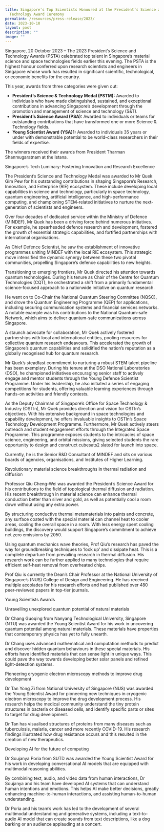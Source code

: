 ```yaml
---
title: Singapore’s Top Scientists Honoured at the President’s Science and
  Technology Award Ceremony
permalink: /resources/press-release/2023/
date: 2023-10-10
layout: post
description: ""
image: ""
---
```

Singapore, 20 October 2023 – The 2023 President’s Science and Technology Awards (PSTA) celebrated top talent in Singapore’s material science and space technologies fields earlier this evening. The PSTA is the highest honour conferred upon research scientists and engineers in Singapore whose work has resulted in significant scientific, technological, or economic benefits for the country.

This year, awards from three categories were given out:

* **President’s Science & Technology Medal (PSTM):** Awarded to individuals who have made distinguished, sustained, and exceptional contributions in advancing Singapore’s development through the promotion and management of science and technology (S&T).
* **President’s Science Award (PSA):** Awarded to individuals or teams for outstanding contributions that have transformed one or more Science & Technology fields.
* **Young Scientist Award (YSA)1:** Awarded to individuals 35 years or under with demonstrable potential to be world-class researchers in their fields of expertise. 

The winners received their awards from President Tharman Shanmugaratnam at the Istana.

Singapore’s Tech Luminary: Fostering Innovation and Research Excellence

The President’s Science and Technology Medal was awarded to Mr Quek Gim Pew for his outstanding contributions in shaping Singapore’s Research, Innovation, and Enterprise (RIE) ecosystem. These include developing local capabilities in science and technology, particularly in space technology, quantum engineering, artificial intelligence, and high-performance computing, and championing STEM-related initiatives to nurture the next-generation of scientists and engineers.
 
Over four decades of dedicated service within the Ministry of Defence (MINDEF), Mr Quek has been a driving force behind numerous initiatives. For example, he spearheaded defence research and development, fostered the growth of essential strategic capabilities, and fortified partnerships with international organisations. 

As Chief Defence Scientist, he saw the establishment of innovative programmes uniting MINDEF with the local RIE ecosystem. This strategic move intensified the dynamic synergy between these two pivotal communities, propelling Singapore’s defence capabilities to new heights.

Transitioning to emerging frontiers, Mr Quek directed his attention towards quantum technologies. During his tenure as Chair of the Centre for Quantum Technologies (CQT), he orchestrated a shift from a primarily fundamental science-focused approach to a nationwide initiative on quantum research.

He went on to Co-Chair the National Quantum Steering Committee (NQSC), and drove the Quantum Engineering Programme (QEP) for applications, including securing communication systems and financial services networks. A notable example was his contributions to the National Quantum-safe Network, which aims to deliver quantum-safe communications across Singapore.

A staunch advocate for collaboration, Mr Quek actively fostered partnerships with local and international entities, pooling resources for collective quantum research endeavours. This accelerated the growth of Singapore’s quantum capabilities and solidified the nation’s reputation as a globally recognised hub for quantum research.

Mr Quek’s steadfast commitment to nurturing a robust STEM talent pipeline has been exemplary. During his tenure at the DSO National Laboratories (DSO), he championed initiatives encouraging senior staff to actively engage and mentor students through the Young Defence Scientist Programme. Under his leadership, he also initiated a series of engaging competitions for students, offering valuable learning experiences through hands-on activities and friendly contests.
 
As the Deputy Chairman of Singapore’s Office for Space Technology & Industry (OSTIn), Mr Quek provides direction and vision for OSTIn’s objectives. With his extensive background in space technologies and capability development, he offers invaluable insights to OSTIn’s Space Technology Development Programme. Furthermore, Mr Quek actively steers outreach and student engagement efforts through the Integrated Space Programme. This programme exposes students to the intricacies of space science, engineering, and orbital missions, giving selected students the rare opportunity to design and construct cubesats2 slated for launch into space.

Currently, he is the Senior R&D Consultant of MINDEF and sits on various boards of agencies, organisations, and Institutes of Higher Learning.

Revolutionary material science breakthroughs in thermal radiation and diffusion

Professor Qiu Cheng-Wei was awarded the President’s Science Award for his contributions to the field of topological thermal diffusion and radiation. His recent breakthrough in material science can enhance thermal conduction better than silver and gold, as well as potentially cool a room down without using any extra power.

By structuring conductive thermal metamaterials into paints and concrete, any surface coated with the special material can channel heat to cooler areas, cooling the overall space in a room. With less energy spent cooling buildings, the discovery would support Singapore’s commitment to achieve net zero emissions by 2050.

Using quantum mechanics wave theories, Prof Qiu’s research has paved the way for groundbreaking techniques to ‘lock up’ and dissipate heat. This is a complete departure from prevailing research in thermal diffusion. His research work can be further applied to many technologies that require efficient self-heat removal from overheated chips.

Prof Qiu is currently the Dean’s Chair Professor at the National University of Singapore’s (NUS) College of Design and Engineering. He has received multiple accolades for his research efforts and had published over 480 peer-reviewed papers in top-tier journals.

Young Scientists Awards

Unravelling unexplored quantum potential of natural materials

Dr Chang Guoqing from Nanyang Technological University, Singapore (NTU) was awarded the Young Scientist Award for his work in uncovering quantum potential among natural materials. These materials have properties that contemporary physics has yet to fully unearth. 
 
Dr Chang uses advanced mathematical and computation methods to predict and discover hidden quantum behaviours in these special materials. His efforts have identified materials that can sense light in unique ways. This could pave the way towards developing better solar panels and refined light-detection systems.

Pioneering cryogenic electron microscopy methods to improve drug development

Dr Tan Yong Zi from National University of Singapore (NUS) was awarded the Young Scientist Award for pioneering new techniques in cryogenic electron microscopy to improve the drug development process. His research helps the medical community understand the tiny protein structures in bacteria or diseased cells, and identify specific parts or sites to target for drug development.

Dr Tan has visualised structures of proteins from many diseases such as tuberculosis, malaria, cancer and more recently COVID-19. His research findings illustrated how drug resistance occurs and this resulted in the creation of new therapeutics.

Developing AI for the future of computing

Dr Soujanya Poria from SUTD was awarded the Young Scientist Award for his work in developing conversational AI models that are equipped with multimodal reasoning abilities.
 
By combining text, audio, and video data from human interactions, Dr Soujanya and his team have developed AI systems that can understand human intentions and emotions. This helps AI make better decisions, greatly enhancing machine-to-human interactions, and assisting human-to-human understanding.
 
Dr Poria and his team’s work has led to the development of several multimodal understanding and generative systems, including a text-to-audio AI model that can create sounds from text descriptions, like a dog barking or an audience applauding at a concert.

